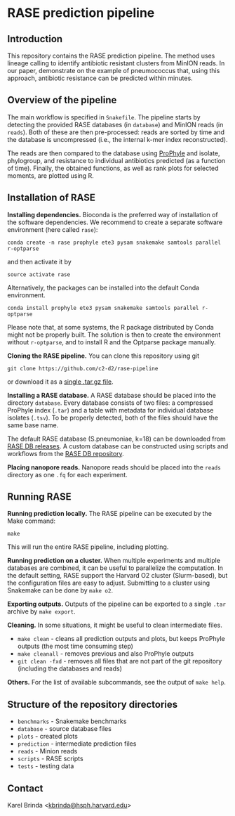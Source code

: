 # RASE prediction pipeline

## Introduction

This repository contains the RASE prediction pipeline. The method uses lineage
calling to identify antibiotic resistant clusters from MinION reads. In our
paper, demonstrate on the example of pneumococcus that, using this approach,
antibiotic resistance can be predicted within minutes.

## Overview of the pipeline

The main workflow is specified in `Snakefile`.  The pipeline starts by
detecting the provided RASE databases (in `database`) and MinION reads (in
`reads`). Both of these are then pre-processed: reads are sorted by time and the
database is uncompressed (i.e., the internal k-mer index reconstructed).

The reads are then compared to the database using
[ProPhyle](http://prophyle.github.io) and isolate, phylogroup, and resistance
to individual antibiotics predicted (as a function of time). Finally, the
obtained functions, as well as rank plots for selected moments, are plotted
using R.


## Installation of RASE

**Installing dependencies.**
Bioconda is the preferred way of installation of the software dependencies. We
recommend to create a separate software environment (here called `rase`):

```
conda create -n rase prophyle ete3 pysam snakemake samtools parallel r-optparse
```

and then activate it by

```
source activate rase
```

Alternatively, the packages can be installed into the default Conda environment.

```
conda install prophyle ete3 pysam snakemake samtools parallel r-optparse
```

Please note that, at some systems, the R package distributed by Conda might not
be properly built. The solution is then to create the environment without
`r-optparse`, and to install R and the Optparse package manually.


**Cloning the RASE pipeline.**
You can clone this repository using git

```
git clone https://github.com/c2-d2/rase-pipeline
```

or download it as a [single .tar.gz
file](https://github.com/c2-d2/rase-pipeline/archive/master.tar.gz).

**Installing a RASE database.** A RASE database should be placed into the
directory `database`.  Every database consists of two files: a compressed
ProPhyle index (`.tar`) and a table with metadata for individual database
isolates (`.tsv`). To be properly detected, both of the files should have the
same base name.

The default RASE database (S.pneumoniae, k=18) can be downloaded from [RASE DB
releases](https://github.com/c2-d2/rase-db/releases). A custom database can be
constructed using scripts and workflows from the [RASE DB
repository](https://github.com/c2-d2/rase-db).

**Placing nanopore reads.** Nanopore reads should be placed into the `reads`
directory as one `.fq` for each experiment.


## Running RASE

**Running prediction locally.** The RASE pipeline can be executed by the Make command:
```
make
```

This will run the entire RASE pipeline, including plotting.

**Running prediction on a cluster.** When multiple experiments and multiple
databases are combined, it can be useful to parallelize the computation. In the
default setting, RASE support the Harvard O2 cluster (Slurm-based), but the
configuration files are easy to adjust. Submitting to a cluster using Snakemake
can be done by `make o2`.

**Exporting outputs.** Outputs of the pipeline can be exported to a single
`.tar` archive by `make export`.

**Cleaning.** In some situations, it might be useful to clean intermediate
files.

* `make clean` - cleans all prediction outputs and plots, but keeps ProPhyle
  outputs (the most time consuming step)
* `make cleanall` - removes previous and also ProPhyle outputs
* `git clean -fxd` - removes all files that are not part of the git repository
  (including the databases and reads)


**Others.** For the list of available subcommands, see the output of `make
help`.


## Structure of the repository directories

* `benchmarks` - Snakemake benchmarks
* `database` - source database files
* `plots` - created plots
* `prediction` - intermediate prediction files
* `reads` - Minion reads
* `scripts` - RASE scripts
* `tests` - testing data

## Contact

Karel Brinda \<kbrinda@hsph.harvard.edu\>

